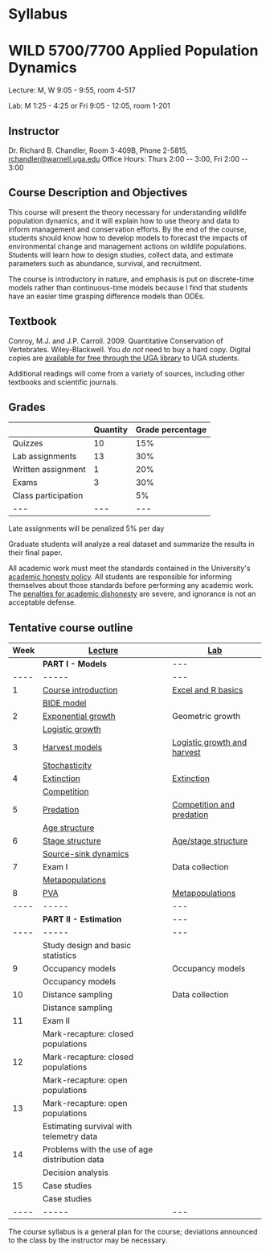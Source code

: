 # Syllabus
# WILD 5700/7700 Applied Population Dynamics

Lecture: M, W 9:05 - 9:55, room 4-517

Lab: M 1:25 - 4:25 or Fri 9:05 - 12:05, room 1-201


## Instructor
Dr. Richard B. Chandler, Room 3-409B, Phone 2-5815, [rchandler@warnell.uga.edu](mailto:rchandler@warnell.uga.edu)
Office Hours: Thurs 2:00 -- 3:00, Fri 2:00 -- 3:00


## Course Description and Objectives
This course will present the theory necessary for understanding wildlife population dynamics, and it will explain how to use theory and data to inform management and conservation efforts. By the end of the course, students should know how to develop models to forecast the impacts of environmental change and management actions on wildlife populations. Students will learn how to design studies, collect data, and estimate parameters such as abundance, survival, and recruitment. 

The course is introductory in nature, and emphasis is put on discrete-time models rather than continuous-time models because I find that students have an easier time grasping difference models than ODEs. 

## Textbook
Conroy, M.J. and J.P. Carroll. 2009. Quantitative Conservation of Vertebrates. Wiley-Blackwell. You _do not_ need to buy a hard
copy. Digital copies are [available for free through the UGA library](http://preproxy.galib.uga.edu/login?url=http://onlinelibrary.wiley.com/book/10.1002/9781444303155) to UGA students.

Additional readings will come from a variety of sources, including other textbooks and scientific journals.

## Grades

|                              | Quantity | Grade percentage  |
| ----                         | ----     | ----              |
|    Quizzes                   | 10       | 15%              |
|    Lab assignments           | 13       | 30%              |
|    Written assignment        | 1        | 20%              |
|    Exams                     | 3        | 30%              |
|    Class participation       |          | 5%               |
| --- | --- | --- |

Late assignments will be penalized 5% per day

Graduate students will analyze a real dataset and summarize the results in their final paper. 

All academic work must meet the standards contained in the University's [academic honesty policy](https://honesty.uga.edu/).  All students are responsible for informing themselves about those standards before performing any academic work.  The [penalties for academic dishonesty](https://honesty.uga.edu/Academic-Honesty-Policy/Consequences_for_Honesty_Violations/) are severe, and ignorance is not an acceptable defense.





## Tentative course outline


| Week | [Lecture](lectures/lectures.md)              | [Lab](labs/labs.md) | 
| ---- | -----                | --- |
|      | **PART I - Models**  | --- |
| ---- | -----                | --- |
| 1    | [Course introduction](lectures/intro/intro.md)  | [Excel and R basics](labs/intro/Excel-R-Basics.md) | 
|      | [BIDE model](lectures/BIDE/bide.md)           |                    | 
| 2    | [Exponential growth](lectures/exp-growth/exp-growth.md)   | Geometric growth   | 
|      | [Logistic growth](lectures/logistic-growth/logistic-growth.md)      |                    |
| 3    | [Harvest models](lectures/harvest/harvest.md)       | [Logistic growth and harvest](labs/harvest/harvest.md) |
|      | [Stochasticity](lectures/stochasticity/stochasticity.md)        |                             |
| 4    | [Extinction](lectures/extinction/extinction.md)           | [Extinction](labs/extinction/extinction.md)                  |
|      | [Competition](lectures/interspecific/interspecific.md)          |                             |
| 5    | [Predation](lectures/interspecific/interspecific.md)            | [Competition and predation](labs/interspecific/interspecific.md)   |
|      | [Age structure](lectures/age/age.md)        |                             |
| 6    | [Stage structure](lectures/age/age.md)      | [Age/stage structure](labs/age/age.md)         |
|      | [Source-sink dynamics](lectures/metapop/metapop.md) |                             | 
| 7    | Exam I               | Data collection             |
|      | [Metapopulations](lectures/metapop/metapop.md)      |                             |
| 8    | [PVA](lectures/pva/pva.md)                  | [Metapopulations](labs/metapop/metapop.md)             |
| ---- | -----                | --- |
|      | **PART II - Estimation** | --- |
| ---- | -----                | --- |
|      | Study design and basic statistics                  | 
| 9    | Occupancy models  | Occupancy models |
|      | Occupancy models  |                  | 
| 10   | Distance sampling | Data collection  | 
|      | Distance sampling |                  |
| 11   | Exam II           |                  | 
|      | Mark-recapture: closed populations | |
| 12   | Mark-recapture: closed populations | |
|      | Mark-recapture: open populations | |
| 13   | Mark-recapture: open populations | |
|      | Estimating survival with telemetry data | |
| 14   | Problems with the use of age distribution data | |
|      | Decision analysis                     | |
| 15   | Case studies                          | |
|      | Case studies                          | |
| ---- | -----   | --- |

The course syllabus is a general plan for the course; deviations announced to the class by the instructor may be necessary. 


